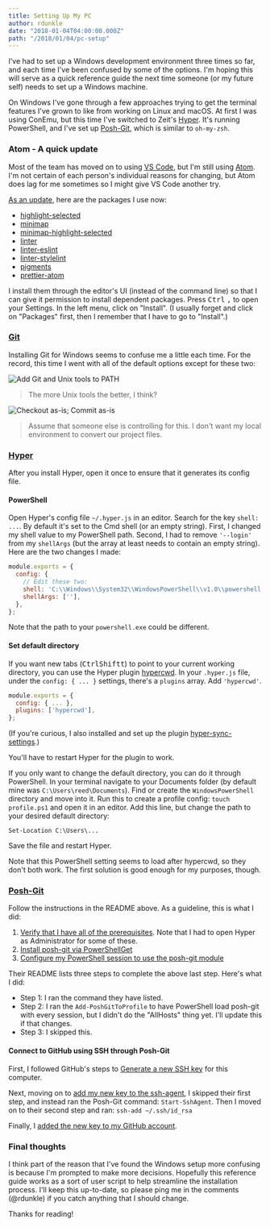 ```yaml
---
title: Setting Up My PC
author: rdunkle
date: "2018-01-04T04:00:00.000Z"
path: "/2018/01/04/pc-setup"
---
```


I’ve had to set up a Windows development environment three times so far, and each time I've been confused by some of the options. I'm hoping this will serve as a quick reference guide the next time someone (or my future self) needs to set up a Windows machine.

On Windows I've gone through a few approaches trying to get the terminal features I've grown to like from working on Linux and macOS. At first I was using ConEmu, but this time I've switched to Zeit's [Hyper](https://hyper.is/). It's running PowerShell, and I've set up [Posh-Git](https://github.com/dahlbyk/posh-git/), which is similar to `oh-my-zsh`.

### Atom - A quick update

Most of the team has moved on to using [VS Code](https://code.visualstudio.com/download), but I'm still using [Atom](https://atom.io/). I'm not certain of each person's individual reasons for changing, but Atom does lag for me sometimes so I might give VS Code another try.

[As an update](http://base2.io/2017/02/08/mac-setup/), here are the packages I use now:

* [highlight-selected](https://atom.io/packages/highlight-selected)
* [minimap](https://atom.io/packages/minimap)
* [minimap-highlight-selected](https://atom.io/packages/minimap-highlight-selected)
* [linter](https://atom.io/packages/linter)
* [linter-eslint](https://atom.io/packages/linter-eslint)
* [linter-stylelint](https://atom.io/packages/linter-stylelint)
* [pigments](https://atom.io/packages/pigments)
* [prettier-atom](https://atom.io/packages/prettier-atom)

I install them through the editor's UI (instead of the command line) so that I can give it permission to install dependent packages. Press <kbd>Ctrl</kbd> <kbd>,</kbd> to open your Settings. In the left menu, click on "Install". (I usually forget and click on "Packages" first, then I remember that I have to go to "Install".)

### [Git](https://git-scm.com/)

Installing Git for Windows seems to confuse me a little each time. For the record, this time I went with all of the default options except for these two:

![Add Git and Unix tools to PATH](https://i.imgur.com/bGnq17k.png)

> The more Unix tools the better, I think?

![Checkout as-is; Commit as-is](https://i.imgur.com/69sYWJd.png)

> Assume that someone else is controlling for this. I don't want my local environment to convert our project files.

### [Hyper](https://hyper.is/)

After you install Hyper, open it once to ensure that it generates its config file.

#### PowerShell

Open Hyper's config file `~/.hyper.js` in an editor. Search for the key `shell: ...`. By default it's set to the Cmd shell (or an empty string). First, I changed my shell value to my PowerShell path. Second, I had to remove `'--login'` from my `shellArgs` (but the array at least needs to contain an empty string). Here are the two changes I made:

```javascript
module.exports = {
  config: {
    // Edit these two:
    shell: 'C:\\Windows\\System32\\WindowsPowerShell\\v1.0\\powershell.exe',
    shellArgs: [''],
  },
};
```

Note that the path to your `powershell.exe` could be different.

#### Set default directory

If you want new tabs (<kbd>Ctrl</kbd><kbd>Shift</kbd><kbd>t</kbd>) to point to your current working directory, you can use the Hyper plugin [hypercwd](https://github.com/hharnisc/hypercwd). In your `.hyper.js` file, under the `config: { ... }` settings, there's a `plugins` array. Add `'hypercwd'`.

```javascript
module.exports = {
  config: { ... },
  plugins: ['hypercwd'],
};
```

(If you're curious, I also installed and set up the plugin [hyper-sync-settings](https://github.com/dfrankland/hyper-sync-settings).)

You'll have to restart Hyper for the plugin to work.

If you only want to change the default directory, you can do it through PowerShell. In your terminal navigate to your Documents folder (by default mine was `C:\Users\reed\Documents`). Find or create the `WindowsPowerShell` directory and move into it. Run this to create a profile config: `touch profile.ps1` and open it in an editor. Add this line, but change the path to your desired default directory:

```
Set-Location C:\Users\...
```

Save the file and restart Hyper.

Note that this PowerShell setting seems to load after hypercwd, so they don't both work. The first solution is good enough for my purposes, though.

### [Posh-Git](https://github.com/dahlbyk/posh-git#installation/)

Follow the instructions in the README above. As a guideline, this is what I did:

1.  [Verify that I have all of the prerequisites](https://github.com/dahlbyk/posh-git#prerequisites). Note that I had to open Hyper as Administrator for some of these.
1.  [Install posh-git via PowerShellGet](https://github.com/dahlbyk/posh-git#installing-posh-git-via-powershellget)
1.  [Configure my PowerShell session to use the posh-git module](https://github.com/dahlbyk/posh-git#using-posh-git)

Their README lists three steps to complete the above last step. Here's what I did:

* Step 1: I ran the command they have listed.
* Step 2: I ran the `Add-PoshGitToProfile` to have PowerShell load posh-git with every session, but I didn't do the "AllHosts" thing yet. I'll update this if that changes.
* Step 3: I skipped this.

#### Connect to GitHub using SSH through Posh-Git

First, I followed GitHub's steps to [Generate a new SSH key](https://help.github.com/articles/generating-a-new-ssh-key-and-adding-it-to-the-ssh-agent/#generating-a-new-ssh-key) for this computer.

Next, moving on to [add my new key to the ssh-agent](https://help.github.com/articles/generating-a-new-ssh-key-and-adding-it-to-the-ssh-agent/#adding-your-ssh-key-to-the-ssh-agent), I skipped their first step, and instead ran the Posh-Git command: `Start-SshAgent`. Then I moved on to their second step and ran: `ssh-add ~/.ssh/id_rsa`

Finally, I [added the new key to my GitHub account](https://help.github.com/articles/adding-a-new-ssh-key-to-your-github-account/).

### Final thoughts

I think part of the reason that I've found the Windows setup more confusing is because I'm prompted to make more decisions. Hopefully this reference guide works as a sort of user script to help streamline the installation process. I'll keep this up-to-date, so please ping me in the comments (@rdunkle) if you catch anything that I should change.

Thanks for reading!
